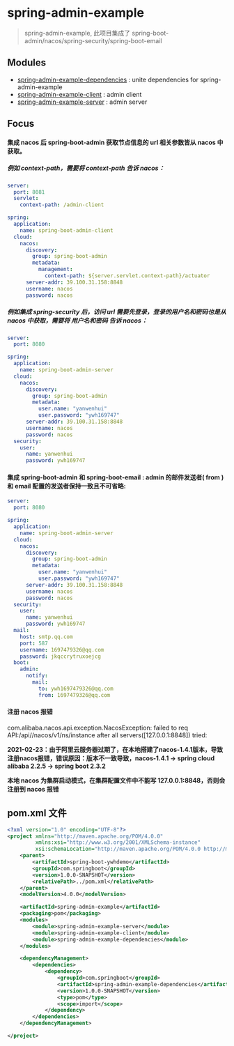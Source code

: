 # spring-admin-example
> spring-admin-example, 此项目集成了 spring-boot-admin/nacos/spring-security/spring-boot-email

## Modules
- [spring-admin-example-dependencies](https://github.com/Yanwenhui0/spring-boot-ywhdemo/tree/master/spring-admin-example/spring-admin-example-dependencies) : unite dependencies for spring-admin-example
- [spring-admin-example-client](https://github.com/Yanwenhui0/spring-boot-ywhdemo/tree/master/spring-admin-example/spring-admin-example-client) : admin client
- [spring-admin-example-server](https://github.com/Yanwenhui0/spring-boot-ywhdemo/tree/master/spring-admin-example/spring-admin-example-server) : admin server

## Focus
#### 集成 nacos 后 spring-boot-admin 获取节点信息的 url 相关参数皆从 nacos 中获取。

##### 例如 context-path，需要将 context-path 告诉 nacos：
```yaml
server:
  port: 8081
  servlet:
    context-path: /admin-client

spring:
  application:
    name: spring-boot-admin-client
  cloud:
    nacos:
      discovery:
        group: spring-boot-admin
        metadata:
          management:
            context-path: ${server.servlet.context-path}/actuator
      server-addr: 39.100.31.158:8848
      username: nacos
      password: nacos
```

##### 例如集成 spring-security 后，访问 url 需要先登录，登录的用户名和密码也是从 nacos 中获取，需要将 用户名和密码 告诉 nacos：
```yaml
server:
  port: 8080

spring:
  application:
    name: spring-boot-admin-server
  cloud:
    nacos:
      discovery:
        group: spring-boot-admin
        metadata:
          user.name: "yanwenhui"
          user.password: "ywh169747"
      server-addr: 39.100.31.158:8848
      username: nacos
      password: nacos
  security:
    user:
      name: yanwenhui
      password: ywh169747
```

#### 集成 spring-boot-admin 和 spring-boot-email : admin 的邮件发送者( from ) 和 email 配置的发送者保持一致且不可省略:

```yaml
server:
  port: 8080

spring:
  application:
    name: spring-boot-admin-server
  cloud:
    nacos:
      discovery:
        group: spring-boot-admin
        metadata:
          user.name: "yanwenhui"
          user.password: "ywh169747"
      server-addr: 39.100.31.158:8848
      username: nacos
      password: nacos
  security:
    user:
      name: yanwenhui
      password: ywh169747
  mail:
    host: smtp.qq.com
    port: 587
    username: 1697479326@qq.com
    password: jkqccrytruxoejcg
  boot:
    admin:
      notify:
        mail:
          to: ywh1697479326@qq.com
          from: 1697479326@qq.com
```

#### 注册 nacos 报错

com.alibaba.nacos.api.exception.NacosException: failed to req API:/api//nacos/v1/ns/instance after all servers([127.0.0.1:8848]) tried:

**2021-02-23：由于阿里云服务器过期了，在本地搭建了nacos-1.4.1版本，导致注册nacos报错，错误原因：版本不一致导致，nacos-1.4.1 -> spring cloud alibaba 2.2.5 -> spring boot 2.3.2**

**本地 nacos 为集群启动模式，在集群配置文件中不能写 127.0.0.1:8848，否则会注册到 nacos 报错**

## pom.xml 文件

```xml
<?xml version="1.0" encoding="UTF-8"?>
<project xmlns="http://maven.apache.org/POM/4.0.0"
         xmlns:xsi="http://www.w3.org/2001/XMLSchema-instance"
         xsi:schemaLocation="http://maven.apache.org/POM/4.0.0 http://maven.apache.org/xsd/maven-4.0.0.xsd">
    <parent>
        <artifactId>spring-boot-ywhdemo</artifactId>
        <groupId>com.springboot</groupId>
        <version>1.0.0-SNAPSHOT</version>
        <relativePath>../pom.xml</relativePath>
    </parent>
    <modelVersion>4.0.0</modelVersion>

    <artifactId>spring-admin-example</artifactId>
    <packaging>pom</packaging>
    <modules>
        <module>spring-admin-example-server</module>
        <module>spring-admin-example-client</module>
        <module>spring-admin-example-dependencies</module>
    </modules>

    <dependencyManagement>
        <dependencies>
            <dependency>
                <groupId>com.springboot</groupId>
                <artifactId>spring-admin-example-dependencies</artifactId>
                <version>1.0.0-SNAPSHOT</version>
                <type>pom</type>
                <scope>import</scope>
            </dependency>
        </dependencies>
    </dependencyManagement>

</project>
```
